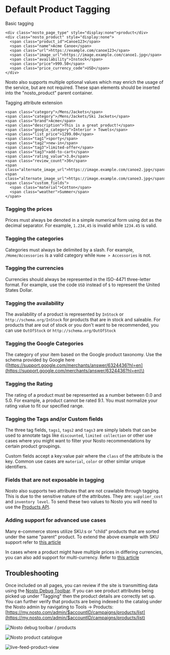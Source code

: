 # Default Product Tagging

Basic tagging

```markup
<div class="nosto_page_type" style="display:none">product</div>
<div class="nosto_product" style="display:none"> 
  <span class="product_id">Canoe123</span>
  <span class="name">Acme Canoe</span>
  <span class="url">https://example.com/canoe123</span>
  <span class="image_url">https://image.example.com/canoe1.jpg</span>
  <span class="availability">Instock</span>
  <span class="price">999.50</span>
  <span class="price_currency_code">USD</span>
</div>
```

Nosto also supports multiple optional values which may enrich the usage of the service, but are not required. These span elements should be inserted into the "nosto\_product" parent container.

Tagging attribute extension

```markup
<span class="category">/Mens/Jackets</span>
<span class="category">/Mens/Jackets/Ski Jackets</span>
<span class="brand">Acme</span>
<span class="description">This is a great product!</span>
<span class="google_category">Interior > Towels</span>
<span class="list_price">1299.00</span>
<span class="tag1">sporty</span>
<span class="tag2">new-in</span>
<span class="tag3">limited-offer</span>
<span class="tag3">add-to-cart</span>
<span class="rating_value">3.8</span>
<span class="review_count">36</span>
<span class="alternate_image_url">https://image.example.com/canoe2.jpg</span>
<span class="alternate_image_url">https://image.example.com/canoe3.jpg</span>
<span class="custom_fields">
  <span class="material">Cotton</span>
  <span class="weather">Summer</span>
</span>
```

### Tagging the prices

Prices must always be denoted in a simple numerical form using dot as the decimal separator. For example, `1.234,45` is invalid while `1234.45` is valid.

### Tagging the categories

Categories must always be delimited by a slash. For example, `/Home/Accessories` is a valid category while `Home > Accessories` is not.

### Tagging the currencies

Currencies should always be represented in the ISO-4471 three-letter format. For example, use the code `USD` instead of `$` to represent the United States Dollar.

### Tagging the availability

The availability of a product is represented by `InStock` or `http://schema.org/InStock` for products that are in stock and saleable. For products that are out of stock or you don't want to be recommended, you can use `OutOfStock` or `http://schema.org/OutOfStock`

### Tagging the Google Categories

The category of your item based on the Google product taxonomy. Use the schema provided by Google here \([https://support.google.com/merchants/answer/6324436?hl=en](https://support.google.com/merchants/answer/6324436?hl=en)\)

### Tagging the Rating

The rating of a product must be represented as a number between 0.0 and 5.0. For example, a product cannot be rated 9.1. You must normalize your rating value to fit our specified range.

### Tagging the Tags and/or Custom fields

The three tag fields, `tags1`, `tags2` and `tags3` are simply labels that can be used to annotate tags like `discounted`, `limited collection` or other use cases where you might want to filter your Nosto recommendations by certain product groupings.

Custom fields accept a key:value pair where the `class` of the attribute is the key. Common use cases are `material`, `color` or other similar unique identifiers.

### Fields that are not exposable in tagging

Nosto also supports two attributes that are not crawlable through tagging. This is due to the sensitive nature of the attributes. They are: `supplier_cost` and `inventory level`. To send these two values to Nosto you will need to use the [Products API](../../../../apis/rest/products/updating-products-using-the-products-api.md).

### Adding support for advanced use cases

Many e-commerce stores utilize SKU:s or "child" products that are sorted under the same "parent" product. To extend the above example with SKU support refer to [this article](../../advanced-implementation/extending-tagging-with-skus.md)

In cases where a product might have multiple prices in differing currencies, you can also add support for multi-currency. Refer to [this article](../../advanced-implementation/adding-support-for-multi-currency.md)

## Troubleshooting

Once included on all pages, you can review if the site is transmitting data using the [Nosto Debug Toolbar](https://help.nosto.com/get-started/guides/how-to-use-the-nosto-debug-toolbar). If you can see product attributes being picked up under "Tagging" then the product details are correctly set up. You can further verify that products are being indexed to the catalog under the Nosto admin by navigating to Tools → Products: [https://my.nosto.com/admin/$accountID/campaigns/products/list](https://my.nosto.com/admin/$accountID/campaigns/products/list)

![Nosto debug toolbar / products](https://nosto-campaign-assets.s3.amazonaws.com/images/nosto-product-tagging.png)

![Nosto product catalogue](https://nosto-campaign-assets.s3.amazonaws.com/images/nosto-product-catalogue.png)

![live-feed-product-view](https://nosto-campaign-assets.s3.amazonaws.com/images/live-feed-view.png)

